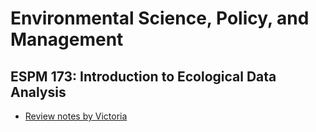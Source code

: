 # Environmental Science, Policy, and Management

## ESPM 173: Introduction to Ecological Data Analysis
* [Review notes by Victoria](./files/espm/espm173_victoria_sp2014.pdf.pdf)
